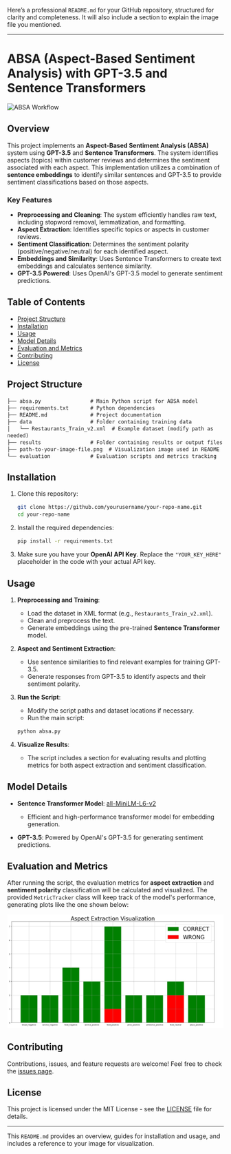 Here’s a professional `README.md` for your GitHub repository, structured for clarity and completeness. It will also include a section to explain the image file you mentioned.

---

# ABSA (Aspect-Based Sentiment Analysis) with GPT-3.5 and Sentence Transformers

![ABSA Workflow](./path-to-your-image-file.png)

## Overview

This project implements an **Aspect-Based Sentiment Analysis (ABSA)** system using **GPT-3.5** and **Sentence Transformers**. The system identifies aspects (topics) within customer reviews and determines the sentiment associated with each aspect. This implementation utilizes a combination of **sentence embeddings** to identify similar sentences and GPT-3.5 to provide sentiment classifications based on those aspects.

### Key Features

- **Preprocessing and Cleaning**: The system efficiently handles raw text, including stopword removal, lemmatization, and formatting.
- **Aspect Extraction**: Identifies specific topics or aspects in customer reviews.
- **Sentiment Classification**: Determines the sentiment polarity (positive/negative/neutral) for each identified aspect.
- **Embeddings and Similarity**: Uses Sentence Transformers to create text embeddings and calculates sentence similarity.
- **GPT-3.5 Powered**: Uses OpenAI's GPT-3.5 model to generate sentiment predictions.

## Table of Contents

- [Project Structure](#project-structure)
- [Installation](#installation)
- [Usage](#usage)
- [Model Details](#model-details)
- [Evaluation and Metrics](#evaluation-and-metrics)
- [Contributing](#contributing)
- [License](#license)

## Project Structure

```
├── absa.py                # Main Python script for ABSA model
├── requirements.txt       # Python dependencies
├── README.md              # Project documentation
├── data                   # Folder containing training data
│   └── Restaurants_Train_v2.xml  # Example dataset (modify path as needed)
├── results                # Folder containing results or output files
├── path-to-your-image-file.png  # Visualization image used in README
└── evaluation             # Evaluation scripts and metrics tracking
```

## Installation

1. Clone this repository:

    ```bash
    git clone https://github.com/yourusername/your-repo-name.git
    cd your-repo-name
    ```

2. Install the required dependencies:

    ```bash
    pip install -r requirements.txt
    ```

3. Make sure you have your **OpenAI API Key**. Replace the `"YOUR_KEY_HERE"` placeholder in the code with your actual API key.

## Usage

1. **Preprocessing and Training**:
   - Load the dataset in XML format (e.g., `Restaurants_Train_v2.xml`).
   - Clean and preprocess the text.
   - Generate embeddings using the pre-trained **Sentence Transformer** model.

2. **Aspect and Sentiment Extraction**:
   - Use sentence similarities to find relevant examples for training GPT-3.5.
   - Generate responses from GPT-3.5 to identify aspects and their sentiment polarity.

3. **Run the Script**:
   - Modify the script paths and dataset locations if necessary.
   - Run the main script:

    ```bash
    python absa.py
    ```

4. **Visualize Results**:
   - The script includes a section for evaluating results and plotting metrics for both aspect extraction and sentiment classification.

## Model Details

- **Sentence Transformer Model**: [all-MiniLM-L6-v2](https://huggingface.co/sentence-transformers/all-MiniLM-L6-v2)
  - Efficient and high-performance transformer model for embedding generation.
  
- **GPT-3.5**: Powered by OpenAI's GPT-3.5 for generating sentiment predictions.

## Evaluation and Metrics

After running the script, the evaluation metrics for **aspect extraction** and **sentiment polarity** classification will be calculated and visualized. The provided `MetricTracker` class will keep track of the model's performance, generating plots like the one shown below:

![ABSA Metric Visualization](aspect.jpg)

## Contributing

Contributions, issues, and feature requests are welcome! Feel free to check the [issues page](https://github.com/yourusername/your-repo-name/issues).

## License

This project is licensed under the MIT License - see the [LICENSE](LICENSE) file for details.

---

This `README.md` provides an overview, guides for installation and usage, and includes a reference to your image for visualization. 

